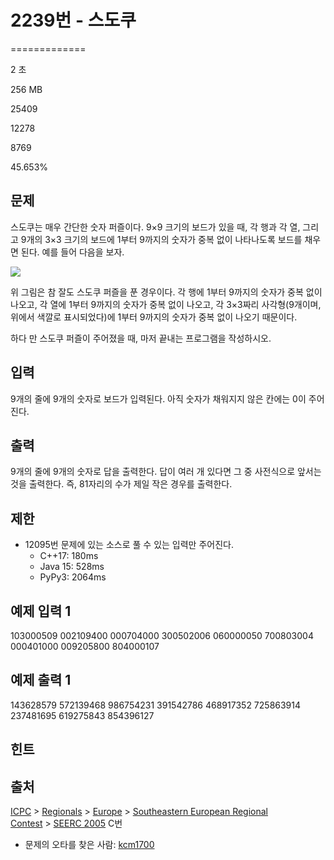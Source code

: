 # 2239번 - 스도쿠


=============

2 초

256 MB

25409

12278

8769

45.653%

문제
--

스도쿠는 매우 간단한 숫자 퍼즐이다. 9×9 크기의 보드가 있을 때, 각 행과 각 열, 그리고 9개의 3×3 크기의 보드에 1부터 9까지의 숫자가 중복 없이 나타나도록 보드를 채우면 된다. 예를 들어 다음을 보자.

![](/JudgeOnline/upload/201008/sdk.png)

위 그림은 참 잘도 스도쿠 퍼즐을 푼 경우이다. 각 행에 1부터 9까지의 숫자가 중복 없이 나오고, 각 열에 1부터 9까지의 숫자가 중복 없이 나오고, 각 3×3짜리 사각형(9개이며, 위에서 색깔로 표시되었다)에 1부터 9까지의 숫자가 중복 없이 나오기 때문이다.

하다 만 스도쿠 퍼즐이 주어졌을 때, 마저 끝내는 프로그램을 작성하시오.

입력
--

9개의 줄에 9개의 숫자로 보드가 입력된다. 아직 숫자가 채워지지 않은 칸에는 0이 주어진다.

출력
--

9개의 줄에 9개의 숫자로 답을 출력한다. 답이 여러 개 있다면 그 중 사전식으로 앞서는 것을 출력한다. 즉, 81자리의 수가 제일 작은 경우를 출력한다.

제한
--

*   12095번 문제에 있는 소스로 풀 수 있는 입력만 주어진다.
    *   C++17: 180ms
    *   Java 15: 528ms
    *   PyPy3: 2064ms

예제 입력 1
-------

103000509
002109400
000704000
300502006
060000050
700803004
000401000
009205800
804000107

예제 출력 1
-------

143628579
572139468
986754231
391542786
468917352
725863914
237481695
619275843
854396127

힌트
--

출처
--

[ICPC](/category/1) > [Regionals](/category/7) > [Europe](/category/10) > [Southeastern European Regional Contest](/category/12) > [SEERC 2005](/category/detail/29) C번

*   문제의 오타를 찾은 사람: [kcm1700](/user/kcm1700)